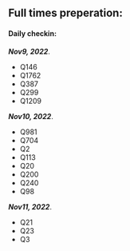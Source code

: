 ## Full times preperation:
#### Daily checkin:  
***Nov9, 2022***.
- Q146
- Q1762
- Q387
- Q299
- Q1209

***Nov10, 2022***.
- Q981
- Q704
- Q2
- Q113
- Q20
- Q200
- Q240
- Q98

***Nov11, 2022***.
- Q21
- Q23
- Q3
